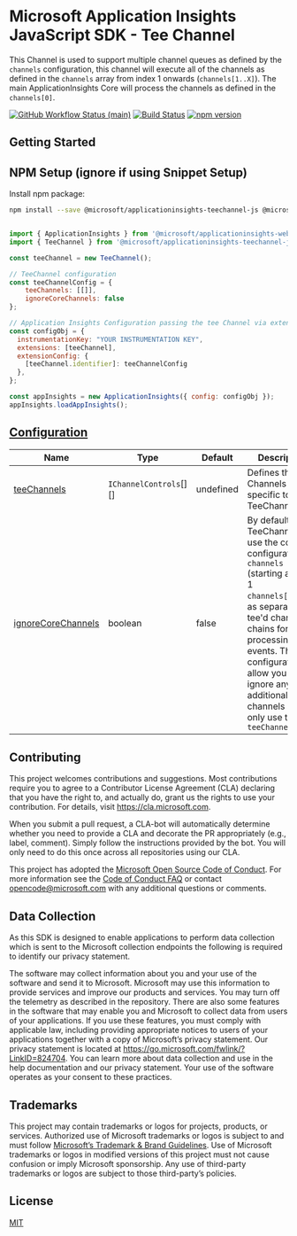 # Microsoft Application Insights JavaScript SDK - Tee Channel

This Channel is used to support multiple channel queues as defined by the `channels` configuration, this channel will execute
all of the channels as defined in the `channels` array from index 1 onwards (`channels[1..X]`). The main ApplicationInsights
Core will process the channels as defined in the `channels[0]`.

[![GitHub Workflow Status (main)](https://img.shields.io/github/actions/workflow/status/microsoft/ApplicationInsights-JS/ci.yml?branch=main)](https://github.com/microsoft/ApplicationInsights-JS/tree/main)
[![Build Status](https://dev.azure.com/mseng/AppInsights/_apis/build/status%2FAppInsights%20-%20DevTools%2F1DS%20JavaScript%20SDK%20web%20SKU%20(main%3B%20master)?branchName=main)](https://dev.azure.com/mseng/AppInsights/_build/latest?definitionId=8184&branchName=main)
[![npm version](https://badge.fury.io/js/%40microsoft%2Fapplicationinsights-channel-js.svg)](https://badge.fury.io/js/%40microsoft%2Fapplicationinsights-channel-js)

## Getting Started

## NPM Setup (ignore if using Snippet Setup)

Install npm package:

```bash
npm install --save @microsoft/applicationinsights-teechannel-js @microsoft/applicationinsights-web
```

```js

import { ApplicationInsights } from '@microsoft/applicationinsights-web';
import { TeeChannel } from '@microsoft/applicationinsights-teechannel-js';

const teeChannel = new TeeChannel();

// TeeChannel configuration
const teeChannelConfig = {
    teeChannels: [[]],
    ignoreCoreChannels: false
};

// Application Insights Configuration passing the tee Channel via extensions
const configObj = {
  instrumentationKey: "YOUR INSTRUMENTATION KEY",
  extensions: [teeChannel],
  extensionConfig: {
    [teeChannel.identifier]: teeChannelConfig
  },
};

const appInsights = new ApplicationInsights({ config: configObj });
appInsights.loadAppInsights();
```

## [Configuration](https://microsoft.github.io/ApplicationInsights-JS/webSdk/applicationinsights-teechannel-js/interfaces/ITeeChannelConfig.html)

| Name                  | Type                               | Default    | Description
| --------------------- | -----------------------------------| -----------| ----------------------------------------------------------------------------------------------------------------
| [teeChannels](https://microsoft.github.io/ApplicationInsights-JS/webSdk/applicationinsights-teechannel-js/interfaces/ITeeChannelConfig.html#teeChannels)           | `IChannelControls`[][]             | undefined  | Defines the Channels specific to the TeeChannel
| [ignoreCoreChannels](https://microsoft.github.io/ApplicationInsights-JS/webSdk/applicationinsights-teechannel-js/interfaces/ITeeChannelConfig.html#ignoreCoreChannels)    | boolean                            | false      |By default the TeeChannel will use the core configuration `channels` (starting at index 1 `channels[1.xxx]`) as separate tee'd channel chains for processing events. This configuration allow you to ignore any additional core channels and only use the `teeChannels`

## Contributing

This project welcomes contributions and suggestions. Most contributions require you to
agree to a Contributor License Agreement (CLA) declaring that you have the right to,
and actually do, grant us the rights to use your contribution. For details, visit
https://cla.microsoft.com.

When you submit a pull request, a CLA-bot will automatically determine whether you need
to provide a CLA and decorate the PR appropriately (e.g., label, comment). Simply follow the
instructions provided by the bot. You will only need to do this once across all repositories using our CLA.

This project has adopted the [Microsoft Open Source Code of Conduct](https://opensource.microsoft.com/codeofconduct/).
For more information see the [Code of Conduct FAQ](https://opensource.microsoft.com/codeofconduct/faq/)
or contact [opencode@microsoft.com](mailto:opencode@microsoft.com) with any additional questions or comments.

## Data Collection

As this SDK is designed to enable applications to perform data collection which is sent to the Microsoft collection endpoints the following is required to identify our privacy statement.

The software may collect information about you and your use of the software and send it to Microsoft. Microsoft may use this information to provide services and improve our products and services. You may turn off the telemetry as described in the repository. There are also some features in the software that may enable you and Microsoft to collect data from users of your applications. If you use these features, you must comply with applicable law, including providing appropriate notices to users of your applications together with a copy of Microsoft’s privacy statement. Our privacy statement is located at https://go.microsoft.com/fwlink/?LinkID=824704. You can learn more about data collection and use in the help documentation and our privacy statement. Your use of the software operates as your consent to these practices.

## Trademarks

This project may contain trademarks or logos for projects, products, or services. Authorized use of Microsoft trademarks or logos is subject to and must follow [Microsoft’s Trademark & Brand Guidelines](https://www.microsoft.com/en-us/legal/intellectualproperty/trademarks/usage/general). Use of Microsoft trademarks or logos in modified versions of this project must not cause confusion or imply Microsoft sponsorship. Any use of third-party trademarks or logos are subject to those third-party’s policies.

## License

[MIT](LICENSE)
